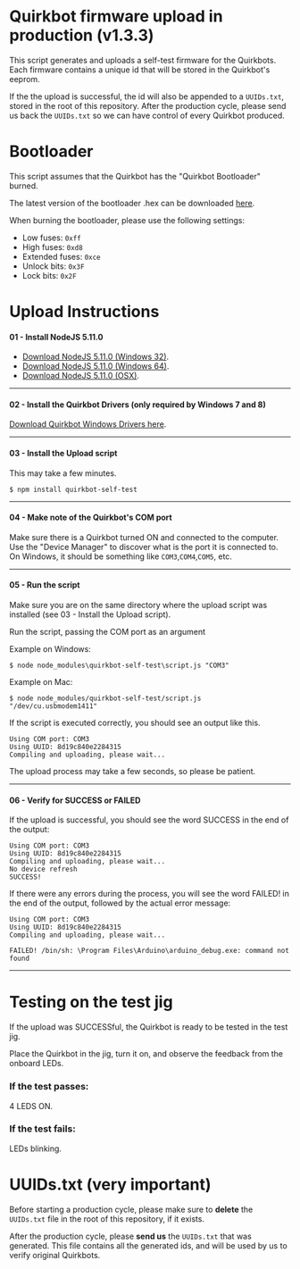 Quirkbot firmware upload in production (v1.3.3)
============

This script generates and uploads a self-test firmware for the Quirkbots. Each firmware contains a unique id that will be stored in the Quirkbot's eeprom.

If the the upload is successful, the id will also be appended to a ```UUIDs.txt```, stored in the root of this repository. After the production cycle, please send us back the ```UUIDs.txt``` so we can have control of every Quirkbot produced.


Bootloader
============
This script assumes that the Quirkbot has the "Quirkbot Bootloader" burned.

The latest version of the bootloader .hex can be downloaded [here](https://raw.githubusercontent.com/Quirkbot/QuirkbotArduinoHardware/41ca99f2e6e46b5d9ea0aa557eb9d9cbc7ee5a7f/avr/bootloaders/quirkbot/QuirkbotBootloader.hex).

When burning the bootloader, please use the following settings:
- Low fuses: `0xff`
- High fuses: `0xd8`
- Extended fuses: `0xce`
- Unlock bits: `0x3F`
- Lock bits: `0x2F`

Upload Instructions
============

#### 01 - Install NodeJS 5.11.0
- [Download NodeJS 5.11.0 (Windows 32)](https://nodejs.org/dist/v5.11.0/node-v5.11.0-x86.msi).
- [Download NodeJS 5.11.0 (Windows 64)](https://nodejs.org/dist/v5.11.0/node-v5.11.0-x64.msi).
- [Download NodeJS 5.11.0 (OSX)](https://nodejs.org/dist/v5.11.0/node-v5.11.0.pkg).

---
#### 02 - Install the Quirkbot Drivers (only required by Windows 7 and 8)
[Download Quirkbot Windows Drivers here](https://github.com/Quirkbot/QuirkbotWindowsDriverInstaller/raw/master/Quirkbot-Windows-Drivers-Installer.exe).

---
#### 03 - Install the Upload script
This may take a few minutes.

```
$ npm install quirkbot-self-test
```
---
#### 04 - Make note of the Quirkbot's COM port

Make sure there is a Quirkbot turned ON and connected to the computer. Use the "Device Manager" to discover what is the port it is connected to. On Windows, it should be something like ```COM3```,```COM4```,```COM5```, etc.

---
#### 05 - Run the script
Make sure you are on the same directory where the upload script was installed (see 03 - Install the Upload script).

Run the script, passing the COM port as an argument

Example on Windows:
```
$ node node_modules\quirkbot-self-test\script.js "COM3"
```

Example on Mac:
```
$ node node_modules/quirkbot-self-test/script.js "/dev/cu.usbmodem1411"
```

If the script is executed correctly, you should see an output like this.
```
Using COM port: COM3
Using UUID: 8d19c840e2284315
Compiling and uploading, please wait...
```
The upload process may take a few seconds, so please be patient.

---
#### 06 - Verify for SUCCESS or FAILED
If the upload is successful, you should see the word SUCCESS in the end of the output:
```
Using COM port: COM3
Using UUID: 8d19c840e2284315
Compiling and uploading, please wait...
No device refresh
SUCCESS!
```

If there were any errors during the process, you will see the word FAILED! in the end of the output, followed by the actual error message:
```
Using COM port: COM3
Using UUID: 8d19c840e2284315
Compiling and uploading, please wait...

FAILED! /bin/sh: \Program Files\Arduino\arduino_debug.exe: command not found
```

---
# Testing on the test jig

If the upload was SUCCESSful, the Quirkbot is ready to be tested in the test jig.

Place the Quirkbot in the jig, turn it on, and observe the feedback from the onboard LEDs.

### If the test passes:
4 LEDS ON.

### If the test fails:
LEDs blinking.

# UUIDs.txt (very important)

Before starting a production cycle, please make sure to **delete** the ``UUIDs.txt`` file in the root of this repository, if it exists.

After the production cycle, please **send us** the  ``UUIDs.txt`` that was generated. This file contains all the generated ids, and will be used by us to verify original Quirkbots.
